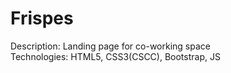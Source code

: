 # Frispes  
Description: Landing page for co-working space  
Technologies: HTML5, CSS3(CSCC), Bootstrap, JS

